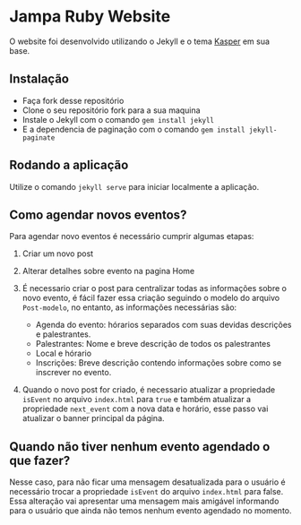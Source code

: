 # Jampa Ruby Website

O website foi desenvolvido utilizando o Jekyll e o tema  [Kasper](https://github.com/rosario/kasper) em sua base.

## Instalação

- Faça fork desse repositório
- Clone o seu repositório fork para a sua maquina
- Instale o Jekyll com o comando `gem install jekyll`
- E a dependencia de paginação com o comando `gem install jekyll-paginate`
## Rodando a aplicação

Utilize o comando `jekyll serve` para iniciar localmente a aplicação.

## Como agendar novos eventos?

Para agendar novo eventos é necessário cumprir algumas etapas:

1. Criar um novo post

2. Alterar detalhes sobre evento na pagina Home

3. É necessario criar o post para centralizar todas as informações sobre o novo evento, é fácil fazer essa criação seguindo o modelo do arquivo `Post-modelo`, no entanto, as informações necessárias são: 
	- Agenda do evento: hórarios separados com suas  devidas descrições e palestrantes.
	- Palestrantes: Nome e breve descrição de todos os palestrantes
	- Local e hórario
	- Inscrições: Breve descrição contendo informações sobre como se inscrever no evento.

4. Quando o novo post for criado, é necessario atualizar a propriedade `isEvent` no arquivo `index.html` para `true` e também atualizar a propriedade `next_event` com a nova data e horário, esse passo vai atualizar o banner principal da página.

## Quando não tiver nenhum evento agendado o que fazer?

Nesse caso, para não ficar uma mensagem desatualizada para o usuário é necessário trocar a propriedade `isEvent` do arquivo `index.html` para false. Essa alteração vai apresentar uma mensagem mais amigável informando para o usuário que ainda não temos nenhum evento agendado no momento.